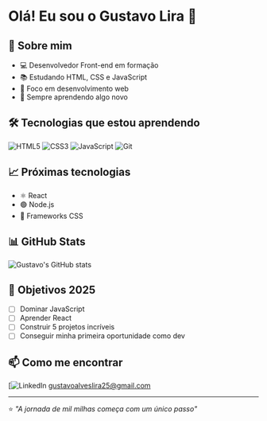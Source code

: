 # Olá! Eu sou o Gustavo Lira 👋

## 🚀 Sobre mim
- 💻 Desenvolvedor Front-end em formação
- 📚 Estudando HTML, CSS e JavaScript
- 🎯 Foco em desenvolvimento web
- 🌱 Sempre aprendendo algo novo

## 🛠️ Tecnologias que estou aprendendo
![HTML5](https://img.shields.io/badge/-HTML5-E34F26?style=flat-square&logo=html5&logoColor=white)
![CSS3](https://img.shields.io/badge/-CSS3-1572B6?style=flat-square&logo=css3)
![JavaScript](https://img.shields.io/badge/-JavaScript-F7DF1E?style=flat-square&logo=javascript&logoColor=black)
![Git](https://img.shields.io/badge/-Git-F05032?style=flat-square&logo=git&logoColor=white)

## 📈 Próximas tecnologias
- ⚛️ React
- 🟢 Node.js
- 🎨 Frameworks CSS

## 📊 GitHub Stats
![Gustavo's GitHub stats](https://github-readme-stats.vercel.app/api?username=gustavoLira-Dev&show_icons=true&theme=radical)

## 🎯 Objetivos 2025
- [ ] Dominar JavaScript
- [ ] Aprender React
- [ ] Construir 5 projetos incríveis
- [ ] Conseguir minha primeira oportunidade como dev

## 📫 Como me encontrar
[![LinkedIn]()
gustavoalveslira25@gmail.com

---
⭐ *"A jornada de mil milhas começa com um único passo"*
